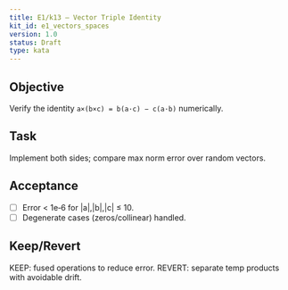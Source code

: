 ```yaml
---
title: E1/k13 — Vector Triple Identity
kit_id: e1_vectors_spaces
version: 1.0
status: Draft
type: kata
---
```

## Objective
Verify the identity `a×(b×c) = b(a·c) − c(a·b)` numerically.
## Task
Implement both sides; compare max norm error over random vectors.
## Acceptance
- [ ] Error < 1e‑6 for |a|,|b|,|c| ≤ 10.
- [ ] Degenerate cases (zeros/collinear) handled.
## Keep/Revert
KEEP: fused operations to reduce error. REVERT: separate temp products with avoidable drift.